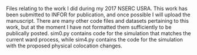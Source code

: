 Files relating to the work I did during my 2017 NSERC USRA. This work has been submitted to INFOR for publication, and once possible I will upload the manuscript. There are many other code files and datasets pertaining to this work, but at the moment I have not formatted them sufficiently to be publically posted.
sim0.py contains code for the simulation that matches the current ward process, while sim4.py contains the code for the simulation with the proposed physical colocation changes.
